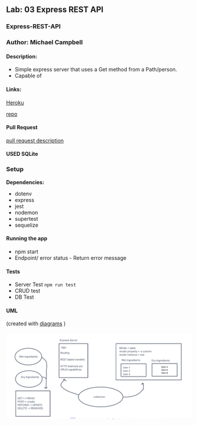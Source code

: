 ## Lab: 03  Express REST API

### Express-REST-API

### Author: Michael Campbell

#### Description: 
- Simple express server that uses a Get method from a Path/person.
-  Capable of  

#### Links:
[Heroku](link)

[repo](https://github.com/MichaelCampbell-on3001/basic-express-server)

#### Pull Request
[pull request description](link)

#### USED SQLite

### Setup
**Dependencies:**
- dotenv
- express
- jest
- nodemon
- supertest
- sequelize

#### Running the app
- npm start
- Endpoint/ error status
      - Return error message

#### Tests
- Server Test `npm run test`
- CRUD test
- DB Test

#### UML
(created with [diagrams](https://invisionapp.com/) )

![UML](UMLLAB3.PNG)


